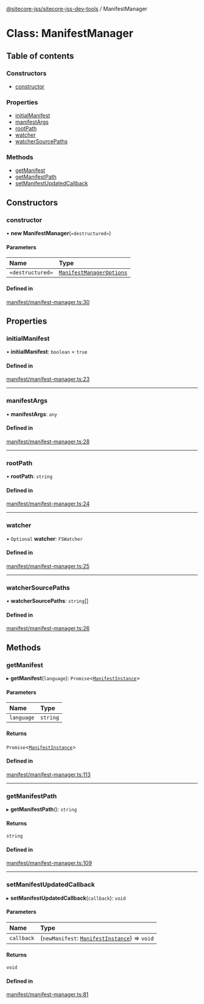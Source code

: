 [@sitecore-jss/sitecore-jss-dev-tools](../README.md) / ManifestManager

# Class: ManifestManager

## Table of contents

### Constructors

- [constructor](ManifestManager.md#constructor)

### Properties

- [initialManifest](ManifestManager.md#initialmanifest)
- [manifestArgs](ManifestManager.md#manifestargs)
- [rootPath](ManifestManager.md#rootpath)
- [watcher](ManifestManager.md#watcher)
- [watcherSourcePaths](ManifestManager.md#watchersourcepaths)

### Methods

- [getManifest](ManifestManager.md#getmanifest)
- [getManifestPath](ManifestManager.md#getmanifestpath)
- [setManifestUpdatedCallback](ManifestManager.md#setmanifestupdatedcallback)

## Constructors

### constructor

• **new ManifestManager**(`«destructured»`)

#### Parameters

| Name | Type |
| :------ | :------ |
| `«destructured»` | [`ManifestManagerOptions`](../interfaces/ManifestManagerOptions.md) |

#### Defined in

[manifest/manifest-manager.ts:30](https://github.com/Sitecore/jss/blob/9e5ca529b/packages/sitecore-jss-dev-tools/src/manifest/manifest-manager.ts#L30)

## Properties

### initialManifest

• **initialManifest**: `boolean` = `true`

#### Defined in

[manifest/manifest-manager.ts:23](https://github.com/Sitecore/jss/blob/9e5ca529b/packages/sitecore-jss-dev-tools/src/manifest/manifest-manager.ts#L23)

___

### manifestArgs

• **manifestArgs**: `any`

#### Defined in

[manifest/manifest-manager.ts:28](https://github.com/Sitecore/jss/blob/9e5ca529b/packages/sitecore-jss-dev-tools/src/manifest/manifest-manager.ts#L28)

___

### rootPath

• **rootPath**: `string`

#### Defined in

[manifest/manifest-manager.ts:24](https://github.com/Sitecore/jss/blob/9e5ca529b/packages/sitecore-jss-dev-tools/src/manifest/manifest-manager.ts#L24)

___

### watcher

• `Optional` **watcher**: `FSWatcher`

#### Defined in

[manifest/manifest-manager.ts:25](https://github.com/Sitecore/jss/blob/9e5ca529b/packages/sitecore-jss-dev-tools/src/manifest/manifest-manager.ts#L25)

___

### watcherSourcePaths

• **watcherSourcePaths**: `string`[]

#### Defined in

[manifest/manifest-manager.ts:26](https://github.com/Sitecore/jss/blob/9e5ca529b/packages/sitecore-jss-dev-tools/src/manifest/manifest-manager.ts#L26)

## Methods

### getManifest

▸ **getManifest**(`language`): `Promise`<[`ManifestInstance`](../interfaces/ManifestInstance.md)\>

#### Parameters

| Name | Type |
| :------ | :------ |
| `language` | `string` |

#### Returns

`Promise`<[`ManifestInstance`](../interfaces/ManifestInstance.md)\>

#### Defined in

[manifest/manifest-manager.ts:113](https://github.com/Sitecore/jss/blob/9e5ca529b/packages/sitecore-jss-dev-tools/src/manifest/manifest-manager.ts#L113)

___

### getManifestPath

▸ **getManifestPath**(): `string`

#### Returns

`string`

#### Defined in

[manifest/manifest-manager.ts:109](https://github.com/Sitecore/jss/blob/9e5ca529b/packages/sitecore-jss-dev-tools/src/manifest/manifest-manager.ts#L109)

___

### setManifestUpdatedCallback

▸ **setManifestUpdatedCallback**(`callback`): `void`

#### Parameters

| Name | Type |
| :------ | :------ |
| `callback` | (`newManifest`: [`ManifestInstance`](../interfaces/ManifestInstance.md)) => `void` |

#### Returns

`void`

#### Defined in

[manifest/manifest-manager.ts:81](https://github.com/Sitecore/jss/blob/9e5ca529b/packages/sitecore-jss-dev-tools/src/manifest/manifest-manager.ts#L81)
